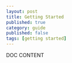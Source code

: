 ```yaml
---
layout: post
title: Getting Started
published: true
category: guide
published: false
tags: [getting started]
---
```


DOC CONTENT